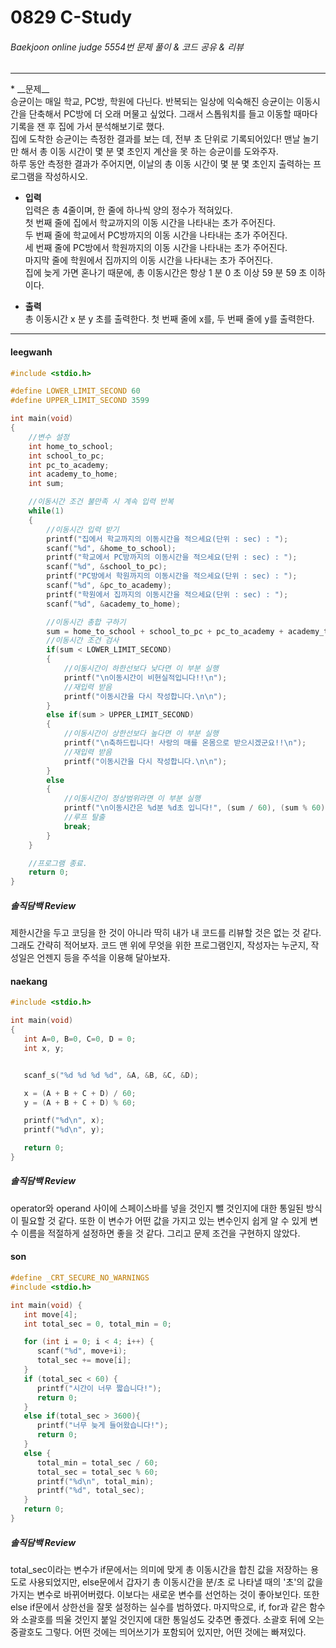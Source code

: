 # 0829 C-Study

###### Baekjoon online judge 5554번 문제 풀이 & 코드 공유 & 리뷰
<hr>
* __문제__<br>
   승균이는 매일 학교, PC방, 학원에 다닌다. 반복되는 일상에 익숙해진 승균이는 이동시간을 단축해서 PC방에 더 오래 머물고 싶었다. 그래서 스톱워치를 들고 이동할 때마다 기록을 잰 후 집에 가서 분석해보기로 했다.<br>
   집에 도착한 승균이는 측정한 결과를 보는 데, 전부 초 단위로 기록되어있다! 맨날 놀기만 해서 총 이동 시간이 몇 분 몇 초인지 계산을 못 하는 승균이를 도와주자.<br>
   하루 동안 측정한 결과가 주어지면, 이날의 총 이동 시간이 몇 분 몇 초인지 출력하는 프로그램을 작성하시오.<br>

* __입력__<br>
   입력은 총 4줄이며, 한 줄에 하나씩 양의 정수가 적혀있다.<br>
   첫 번째 줄에 집에서 학교까지의 이동 시간을 나타내는 초가 주어진다.<br>
   두 번째 줄에 학교에서 PC방까지의 이동 시간을 나타내는 초가 주어진다.<br>
   세 번째 줄에 PC방에서 학원까지의 이동 시간을 나타내는 초가 주어진다.<br>
   마지막 줄에 학원에서 집까지의 이동 시간을 나타내는 초가 주어진다.<br>
   집에 늦게 가면 혼나기 때문에, 총 이동시간은 항상 1 분 0 초 이상 59 분 59 초 이하이다.<br>

* __출력__<br>
   총 이동시간 x 분 y 초를 출력한다. 첫 번째 줄에 x를, 두 번째 줄에 y를 출력한다.
<hr>

#### leegwanh

```c
#include <stdio.h>

#define LOWER_LIMIT_SECOND 60
#define UPPER_LIMIT_SECOND 3599

int main(void)
{
    //변수 설정
    int home_to_school;
    int school_to_pc;
    int pc_to_academy;
    int academy_to_home;
    int sum;

    //이동시간 조건 불만족 시 계속 입력 반복
    while(1)
    {
        //이동시간 입력 받기
        printf("집에서 학교까지의 이동시간을 적으세요(단위 : sec) : ");
        scanf("%d", &home_to_school);
        printf("학교에서 PC방까지의 이동시간을 적으세요(단위 : sec) : ");
        scanf("%d", &school_to_pc);
        printf("PC방에서 학원까지의 이동시간을 적으세요(단위 : sec) : ");
        scanf("%d", &pc_to_academy);
        printf("학원에서 집까지의 이동시간을 적으세요(단위 : sec) : ");
        scanf("%d", &academy_to_home);

        //이동시간 총합 구하기
        sum = home_to_school + school_to_pc + pc_to_academy + academy_to_home;
        //이동시간 조건 검사
        if(sum < LOWER_LIMIT_SECOND)
        {
            //이동시간이 하한선보다 낮다면 이 부분 실행
            printf("\n이동시간이 비현실적입니다!!\n");
            //재입력 받음
            printf("이동시간을 다시 작성합니다.\n\n");
        }
        else if(sum > UPPER_LIMIT_SECOND)
        {
            //이동시간이 상한선보다 높다면 이 부분 실행
            printf("\n축하드립니다! 사랑의 매를 온몸으로 받으시겠군요!!\n");
            //재입력 받음
            printf("이동시간을 다시 작성합니다.\n\n");
        }
        else
        {
            //이동시간이 정상범위라면 이 부분 실행
            printf("\n이동시간은 %d분 %d초 입니다!", (sum / 60), (sum % 60));
            //루프 탈출
            break;
        }
    }

    //프로그램 종료.
    return 0;
}
```

##### 솔직담백 Review
제한시간을 두고 코딩을 한 것이 아니라 딱히 내가 내 코드를 리뷰할 것은 없는 것 같다. 그래도 간략히 적어보자. 코드 맨 위에 무엇을 위한 프로그램인지, 작성자는 누군지, 작성일은 언젠지 등을 주석을 이용해 달아보자. 
<br>

#### naekang

```c
#include <stdio.h>

int main(void)
{
   int A=0, B=0, C=0, D = 0;
   int x, y;


   scanf_s("%d %d %d %d", &A, &B, &C, &D);

   x = (A + B + C + D) / 60;
   y = (A + B + C + D) % 60;

   printf("%d\n", x);
   printf("%d\n", y);

   return 0;
}
```

##### 솔직담백 Review
operator와 operand 사이에 스페이스바를 넣을 것인지 뺄 것인지에 대한 통일된 방식이 필요할 것 같다. 또한 이 변수가 어떤 값을 가지고 있는 변수인지 쉽게 알 수 있게 변수 이름을 적절하게 설정하면 좋을 것 같다. 그리고 문제 조건을 구현하지 않았다.
<br>

#### son

```c
#define _CRT_SECURE_NO_WARNINGS
#include <stdio.h>

int main(void) {
   int move[4];
   int total_sec = 0, total_min = 0;

   for (int i = 0; i < 4; i++) {
      scanf("%d", move+i);
      total_sec += move[i];
   }
   if (total_sec < 60) {
      printf("시간이 너무 짧습니다!");
      return 0;
   }
   else if(total_sec > 3600){
      printf("너무 늦게 들어왔습니다!");
      return 0;
   }
   else {
      total_min = total_sec / 60;
      total_sec = total_sec % 60;
      printf("%d\n", total_min);
      printf("%d", total_sec);
   }
   return 0;
}
```

##### 솔직담백 Review
total_sec이라는 변수가 if문에서는 의미에 맞게 총 이동시간을 합친 값을 저장하는 용도로 사용되었지만, else문에서 갑자기 총 이동시간을 분/초 로 나타낼 때의 '초'의 값을 가지는 변수로 바뀌어버렸다. 이보다는 새로운 변수를 선언하는 것이 좋아보인다. 또한 else if문에서 상한선을 잘못 설정하는 실수를 범하였다. 마지막으로, if, for과 같은 함수와 소괄호를 띄울 것인지 붙일 것인지에 대한 통일성도 갖추면 좋겠다. 소괄호 뒤에 오는 중괄호도 그렇다. 어떤 것에는 띄어쓰기가 포함되어 있지만, 어떤 것에는 빠져있다.
<br>


